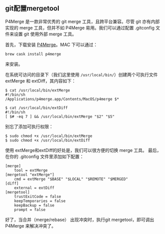 ## git配置mergetool

P4Merge 是一款非常优秀的 git merge 工具，且跨平台兼容。尽管 git 亦有内部实现的 merge 工具，但并不如 P4Merge 易用。我们可以通过配置 .gitconfig 文件来设置 git 使用外部 merge 工具。

首先，下载安装 [P4Merge](https://www.perforce.com/product/components/perforce-visual-merge-and-diff-tools)。MAC 下可以通过：

```
brew cask install p4merge
```

来安装。

在系统可访问的目录下（我们这里使用 `/usr/local/bin/`）创建两个可执行文件 extMerge 和 extDiff，其内容如下：

```
$ cat /usr/local/bin/extMerge
#!/bin/sh
/Applications/p4merge.app/Contents/MacOS/p4merge $*
```

```
$ cat /usr/local/bin/extDiff
#!/bin/sh
[ $# -eq 7 ] && /usr/local/bin/extMerge "$2" "$5"
```

别忘了添加可执行权限：

```
$ sudo chmod +x /usr/local/bin/extMerge
$ sudo chmod +x /usr/local/bin/extDiff
```

使用 extMerge和extDiff的好处是，我们可以很方便的切换 merge 工具。
最后，在你的 .gitconfig 文件里添加如下配置：

```
[merge]
    tool = extMerge
[mergetool "extMerge"]
    cmd = extMerge "$BASE" "$LOCAL" "$REMOTE" "$MERGED"
[diff]
    external = extDiff
[mergetool]
    trustExitCode = false
    keepTemporaries = false
    keepBackup = false
    prompt = false
```

好了，当合并（merge/rebase） 出现冲突时，执行git mergetool，即可调出 P4Merge 来解决冲突了。

